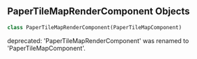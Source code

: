 ## PaperTileMapRenderComponent Objects

```python
class PaperTileMapRenderComponent(PaperTileMapComponent)
```

deprecated: 'PaperTileMapRenderComponent' was renamed to 'PaperTileMapComponent'.

<a id="unreal.PaperTileSet"></a>
